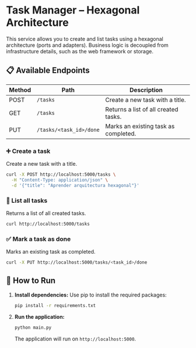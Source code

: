 # Task Manager – Hexagonal Architecture

This service allows you to create and list tasks using a hexagonal architecture (ports and adapters). Business logic is decoupled from infrastructure details, such as the web framework or storage.

## 📋 Available Endpoints

| Method | Path                    | Description                          |
| ------ | ----------------------- | ------------------------------------ |
| POST   | `/tasks`                | Create a new task with a title.      |
| GET    | `/tasks`                | Returns a list of all created tasks. |
| PUT    | `/tasks/<task_id>/done` | Marks an existing task as completed. |

### ➕ Create a task

Create a new task with a title.

```bash
curl -X POST http://localhost:5000/tasks \
  -H "Content-Type: application/json" \
  -d '{"title": "Aprender arquitectura hexagonal"}'
```

### 📄 List all tasks

Returns a list of all created tasks.

```bash
curl http://localhost:5000/tasks
```

### ✅ Mark a task as done

Marks an existing task as completed.

```bash
curl -X PUT http://localhost:5000/tasks/<task_id>/done
```

## 🚀 How to Run

1.  **Install dependencies:**
    Use pip to install the required packages:

    ```bash
    pip install -r requirements.txt
    ```

2.  **Run the application:**
    ```bash
    python main.py
    ```
    The application will run on `http://localhost:5000`.
